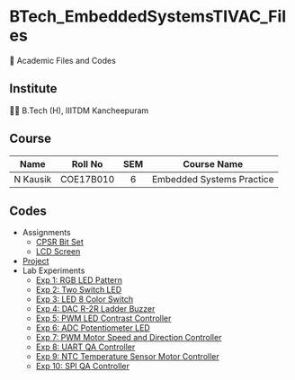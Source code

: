 # BTech_EmbeddedSystemsTIVAC_Files

:book: Academic Files and Codes

## Institute

:student: B.Tech (H), IIITDM Kancheepuram

## Course

|    Name    |   Roll No   | SEM |       Course Name         |
| :--------: | :---------: | :-: | :-----------------------: |
|  N Kausik  |  COE17B010  |  6  | Embedded Systems Practice |

## Codes

 - Assignments
    - [CPSR Bit Set](Assignments/CPSRBitSet/)
    - [LCD Screen](Assignments/LCDScreen/)
 - [Project](Project/)
 - Lab Experiments
    - [Exp 1: RGB LED Pattern](Daily_Lab_Assessments/Exp1_Lab1_RGB_LED_Pattern/)
    - [Exp 2: Two Switch LED](Daily_Lab_Assessments/Exp2_Lab2_Two_Switch_LED_Glow/)
    - [Exp 3: LED 8 Color Switch](Daily_Lab_Assessments/Exp3_Lab2_LED_Eight_Color_Switch/)
    - [Exp 4: DAC R-2R Ladder Buzzer](Daily_Lab_Assessments/Exp4_Lab3_DAC_R-2R_Ladder_Buzzer/)
    - [Exp 5: PWM LED Contrast Controller](Daily_Lab_Assessments/Exp5_Lab4_PWM_LED_Contrast_Control/)
    - [Exp 6: ADC Potentiometer LED](Daily_Lab_Assessments/Exp6_Lab4_ADC_Potentiometer_LED_Color_Glow/)
    - [Exp 7: PWM Motor Speed and Direction Controller](Daily_Lab_Assessments/Exp7_Lab4_PWM_Motor_Speed_And_Direction_Control/)
    - [Exp 8: UART QA Controller](Daily_Lab_Assessments/Exp8_Lab5_UART_Q_A_Controller/)
    - [Exp 9: NTC Temperature Sensor Motor Controller](Daily_Lab_Assessments/Exp9_Lab6_NTC_Temperature_Sensor_Motor_Control/)
    - [Exp 10: SPI QA Controller](Daily_Lab_Assessments/Exp10_Lab7_SPI_Q_A_Controller/)
